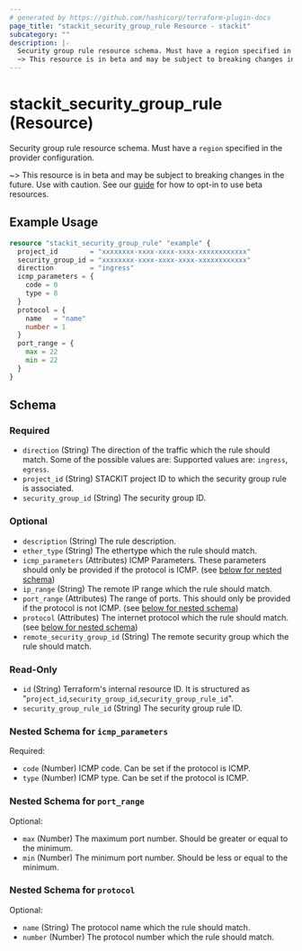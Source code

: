 ```yaml
---
# generated by https://github.com/hashicorp/terraform-plugin-docs
page_title: "stackit_security_group_rule Resource - stackit"
subcategory: ""
description: |-
  Security group rule resource schema. Must have a region specified in the provider configuration.
  ~> This resource is in beta and may be subject to breaking changes in the future. Use with caution. See our guide https://registry.terraform.io/providers/stackitcloud/stackit/latest/docs/guides/opting_into_beta_resources for how to opt-in to use beta resources.
---
```


# stackit_security_group_rule (Resource)

Security group rule resource schema. Must have a `region` specified in the provider configuration.

~> This resource is in beta and may be subject to breaking changes in the future. Use with caution. See our [guide](https://registry.terraform.io/providers/stackitcloud/stackit/latest/docs/guides/opting_into_beta_resources) for how to opt-in to use beta resources.

## Example Usage

```terraform
resource "stackit_security_group_rule" "example" {
  project_id        = "xxxxxxxx-xxxx-xxxx-xxxx-xxxxxxxxxxxx"
  security_group_id = "xxxxxxxx-xxxx-xxxx-xxxx-xxxxxxxxxxxx"
  direction         = "ingress"
  icmp_parameters = {
    code = 0
    type = 8
  }
  protocol = {
    name   = "name"
    number = 1
  }
  port_range = {
    max = 22
    min = 22
  }
}
```

<!-- schema generated by tfplugindocs -->
## Schema

### Required

- `direction` (String) The direction of the traffic which the rule should match. Some of the possible values are: Supported values are: `ingress`, `egress`.
- `project_id` (String) STACKIT project ID to which the security group rule is associated.
- `security_group_id` (String) The security group ID.

### Optional

- `description` (String) The rule description.
- `ether_type` (String) The ethertype which the rule should match.
- `icmp_parameters` (Attributes) ICMP Parameters. These parameters should only be provided if the protocol is ICMP. (see [below for nested schema](#nestedatt--icmp_parameters))
- `ip_range` (String) The remote IP range which the rule should match.
- `port_range` (Attributes) The range of ports. This should only be provided if the protocol is not ICMP. (see [below for nested schema](#nestedatt--port_range))
- `protocol` (Attributes) The internet protocol which the rule should match. (see [below for nested schema](#nestedatt--protocol))
- `remote_security_group_id` (String) The remote security group which the rule should match.

### Read-Only

- `id` (String) Terraform's internal resource ID. It is structured as "`project_id`,`security_group_id`,`security_group_rule_id`".
- `security_group_rule_id` (String) The security group rule ID.

<a id="nestedatt--icmp_parameters"></a>
### Nested Schema for `icmp_parameters`

Required:

- `code` (Number) ICMP code. Can be set if the protocol is ICMP.
- `type` (Number) ICMP type. Can be set if the protocol is ICMP.


<a id="nestedatt--port_range"></a>
### Nested Schema for `port_range`

Optional:

- `max` (Number) The maximum port number. Should be greater or equal to the minimum.
- `min` (Number) The minimum port number. Should be less or equal to the minimum.


<a id="nestedatt--protocol"></a>
### Nested Schema for `protocol`

Optional:

- `name` (String) The protocol name which the rule should match.
- `number` (Number) The protocol number which the rule should match.
